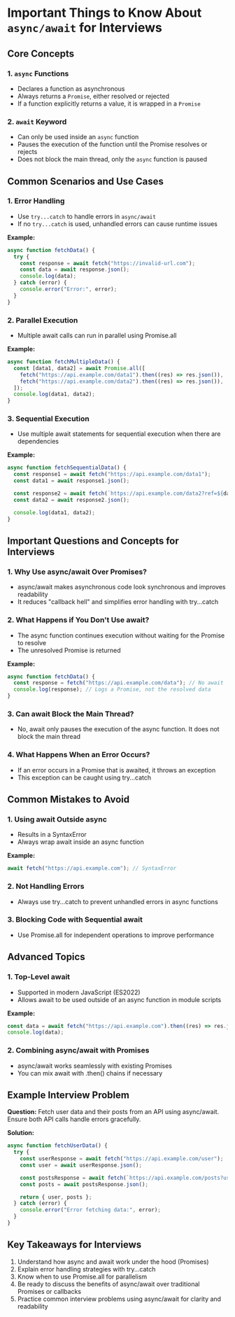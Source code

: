 # Important Things to Know About `async/await` for Interviews

## Core Concepts

### 1. **`async` Functions**
- Declares a function as asynchronous
- Always returns a `Promise`, either resolved or rejected
- If a function explicitly returns a value, it is wrapped in a `Promise`

### 2. **`await` Keyword**
- Can only be used inside an `async` function
- Pauses the execution of the function until the Promise resolves or rejects
- Does not block the main thread, only the `async` function is paused

## Common Scenarios and Use Cases

### 1. **Error Handling**
- Use `try...catch` to handle errors in `async/await`
- If no `try...catch` is used, unhandled errors can cause runtime issues

**Example:**
```javascript
async function fetchData() {
  try {
    const response = await fetch("https://invalid-url.com");
    const data = await response.json();
    console.log(data);
  } catch (error) {
    console.error("Error:", error);
  }
}
```

### 2. **Parallel Execution**
- Multiple await calls can run in parallel using Promise.all

**Example:**
```javascript
async function fetchMultipleData() {
  const [data1, data2] = await Promise.all([
    fetch("https://api.example.com/data1").then((res) => res.json()),
    fetch("https://api.example.com/data2").then((res) => res.json()),
  ]);
  console.log(data1, data2);
}
```

### 3. **Sequential Execution**
- Use multiple await statements for sequential execution when there are dependencies

**Example:**
```javascript
async function fetchSequentialData() {
  const response1 = await fetch("https://api.example.com/data1");
  const data1 = await response1.json();

  const response2 = await fetch(`https://api.example.com/data2?ref=${data1.id}`);
  const data2 = await response2.json();

  console.log(data1, data2);
}
```

## Important Questions and Concepts for Interviews

### 1. Why Use async/await Over Promises?
- async/await makes asynchronous code look synchronous and improves readability
- It reduces "callback hell" and simplifies error handling with try...catch

### 2. What Happens if You Don't Use await?
- The async function continues execution without waiting for the Promise to resolve
- The unresolved Promise is returned

**Example:**
```javascript
async function fetchData() {
  const response = fetch("https://api.example.com/data"); // No await
  console.log(response); // Logs a Promise, not the resolved data
}
```

### 3. Can await Block the Main Thread?
- No, await only pauses the execution of the async function. It does not block the main thread

### 4. What Happens When an Error Occurs?
- If an error occurs in a Promise that is awaited, it throws an exception
- This exception can be caught using try...catch

## Common Mistakes to Avoid

### 1. Using await Outside async
- Results in a SyntaxError
- Always wrap await inside an async function

**Example:**
```javascript
await fetch("https://api.example.com"); // SyntaxError
```

### 2. Not Handling Errors
- Always use try...catch to prevent unhandled errors in async functions

### 3. Blocking Code with Sequential await
- Use Promise.all for independent operations to improve performance

## Advanced Topics

### 1. Top-Level await
- Supported in modern JavaScript (ES2022)
- Allows await to be used outside of an async function in module scripts

**Example:**
```javascript
const data = await fetch("https://api.example.com").then((res) => res.json());
console.log(data);
```

### 2. Combining async/await with Promises
- async/await works seamlessly with existing Promises
- You can mix await with .then() chains if necessary

## Example Interview Problem

**Question:** Fetch user data and their posts from an API using async/await. Ensure both API calls handle errors gracefully.

**Solution:**
```javascript
async function fetchUserData() {
  try {
    const userResponse = await fetch("https://api.example.com/user");
    const user = await userResponse.json();

    const postsResponse = await fetch(`https://api.example.com/posts?userId=${user.id}`);
    const posts = await postsResponse.json();

    return { user, posts };
  } catch (error) {
    console.error("Error fetching data:", error);
  }
}
```

## Key Takeaways for Interviews

1. Understand how async and await work under the hood (Promises)
2. Explain error handling strategies with try...catch
3. Know when to use Promise.all for parallelism
4. Be ready to discuss the benefits of async/await over traditional Promises or callbacks
5. Practice common interview problems using async/await for clarity and readability